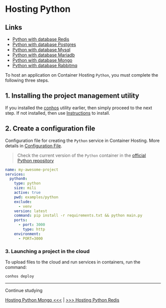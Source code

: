 # Hosting Python

## Links

- [Python with database Redis](./HostingPythonRedis.md)  
- [Python with database Postgres](./HostingPythonPostgres.md)  
- [Python with database Mysql](./HostingPythonMysql.md)  
- [Python with database Mariadb](./HostingPythonMariadb.md)  
- [Python with database Mongo](./HostingPythonMongo.md)  
- [Python with database Rabbitmq](./HostingPythonRabbitmq.md)  


To host an application on Container Hosting `Python`, you must complete the following three steps.

## 1. Installing the project management utility

If you installed the [conhos](https://www.npmjs.com/package/conhos) utility earlier, then simply proceed to the next step. If not installed, then use [Instructions](./GettingStarted.md) to install.

## 2. Create a configuration file

Configuration file for creating the `Python` service in Container Hosting. More details in [Configuration File](./ConfigFile.md#example_configuration_file).

> Check the current version of the `Python` container in the [official Python repository](https://hub.docker.com/_/python/tags)

```yml
name: my-awesome-project
services:
  python0:
    type: python
    size: mili
    active: true
    pwd: examples/python
    exclude:
      - venv
    version: latest
    command: pip install -r requirements.txt && python main.py
    ports:
      - port: 3000
        type: http
    environment:
      - PORT=3000
```

### 3. Launching a project in the cloud

To upload files to the cloud and run services in containers, run the command:

```sh
conhos deploy
```

---

Continue studying

[Hosting Python Mongo <<<](./HostingPythonMongo.md) | [>>> Hosting Python Redis](./HostingPythonRedis.md)
